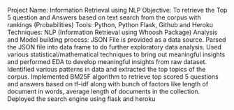 Project Name: Information Retrieval using NLP
Objective:  To retrieve the Top 5 question and Answers based on text search from the corpus with rankings (Probabilities)
Tools: Python, Python Flask, Github and Heroku
Techniques: NLP (Information Retrieval using Whoosh Package)
Analysis and Model building process:
JSON File is provided as a data source. Parsed the JSON file into data frame to do further exploratory data analysis. Used various statistical/mathematical techniques to bring out meaningful insights and performed EDA to develop meaningful insights from raw dataset. Identified various patterns in data and extracted the top topics of the corpus. Implemented BM25F algorithm to retrieve top scored 5 questions and answers based on tf-idf along with bunch of factors like length of document in words, average length of documents in the collection. Deployed the search engine using  flask and heroku
